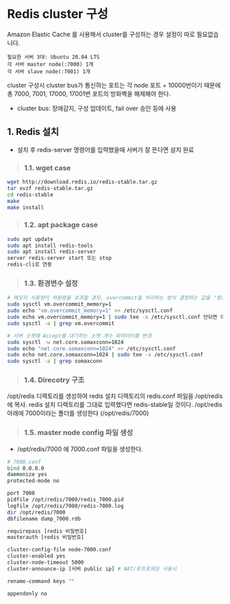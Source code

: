 # Redis cluster 구성

Amazon Elastic Cache 를 사용해서 cluster를 구성하는 경우 설정이 따로 필요없습니다.

```
필요한 서버 3대: Ubuntu 20.04 LTS
각 서버 master node(:7000) 1개
각 서버 slave node(:7001) 1개
```

cluster 구성시 cluster bus가 통신하는 포트는 각 node 포트 + 10000번이기 때문에<br>
총 7000, 7001, 17000, 17001번 포트의 방화벽을 해제해야 한다.<br>
- cluster bus: 장애감지, 구성 업데이트, fail over 승인 등에 사용

## 1. Redis 설치

- 설치 후 redis-server 명령어를 입력했을때 서버가 잘 뜬다면 설치 완료

>### 1.1. wget case
```sh
wget http://download.redis.io/redis-stable.tar.gz
tar xvzf redis-stable.tar.gz
cd redis-stable
make
make install
```

>### 1.2. apt package case
```sh
sudo apt update
sudo apt install redis-tools
sudo apt install redis-server
server redis-server start 또는 stop
redis-cli로 연동
```

>### 1.3. 환경변수 설정
```sh
# 메모리 사용량이 허용량을 초과할 경우, overcommit을 처리하는 방식 결정하는 값을 "항상"으로 변경
sudo sysctl vm.overcommit_memory=1
sudo echo "vm.overcommit_memory=1" >> /etc/sysctl.conf
sudo echo vm.overcommit_memory=1 | sudo tee -a /etc/sysctl.conf 안되면 이거쓰셈
sudo sysctl -a | grep vm.overcommit

# 서버 소켓에 Accept를 대기하는 소켓 개수 파라미터를 변경
sudo sysctl -w net.core.somaxconn=1024
sudo echo "net.core.somaxconn=1024" >> /etc/sysctl.conf
sudo echo net.core.somaxconn=1024 | sudo tee -a /etc/sysctl.conf
sudo sysctl -a | grep somaxconn
```

>### 1.4. Direcotry 구조
/opt/redis 디렉토리를 생성하여 redis 설치 디렉토리의 redis.conf 파일을 /opt/redis에 복사.
redis 설치 디렉토리를 그대로 입력했다면 redis-stable일 것이다.
/opt/redis 아래에 7000이라는 폴더를 생성한다 (/opt/redis/7000)

>### 1.5. master node config 파일 생성

- /opt/redis/7000 에 7000.conf 파일을 생성한다.

```sh
# 7000.conf
bind 0.0.0.0
daemonize yes
protected-mode no

port 7000
pidfile /opt/redis/7000/redis_7000.pid
logfile /opt/redis/7000/redis-7000.log
dir /opt/redis/7000
dbfilename dump_7000.rdb

requirepass [redis 비밀번호]
masterauth [redis 비밀번호]

cluster-config-file node-7000.conf
cluster-enabled yes
cluster-node-timeout 5000
cluster-announce-ip [서버 public ip] # NAT/포트포워딩 사용시

rename-command keys ""

appendonly no
```